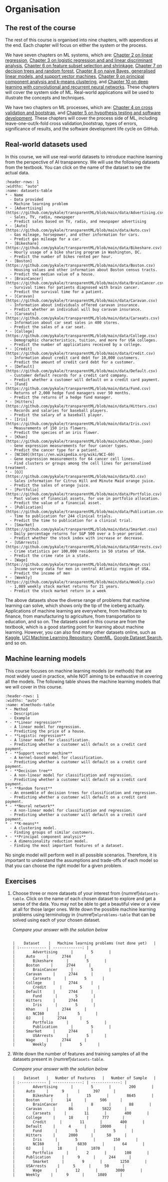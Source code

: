 # Organisation

## The rest of the course

The rest of this course is organised into nine chapters, with appendices at the end. Each chapter will focus on either the system or the process.

We have seven chapters on ML systems, which are: [Chapter 2 on linear regression](https://pykale.github.io/transparentML/02-linear-reg/overview.html), [Chapter 3 on logistic regression and and linear discriminant analysis](https://pykale.github.io/transparentML/03-logistic-reg/overview.html), [Chapter 6 on feature subset selection and shrinkage](https://pykale.github.io/transparentML/06-ftr-select-shrink/overview.html), [Chapter 7 on decision trees and random forest](https://pykale.github.io/transparentML/07-dec-trees-rnd-forest/overview.html), [Chapter 8 on naive Bayes, generalised linear models, and support vector machines](https://pykale.github.io/transparentML/08-nb-glm-svm/overview.html), [Chapter 9 on principal component analysis and k-means clustering](https://pykale.github.io/transparentML/09-pca-kmeans/overview.html), and [Chapter 10 on deep learning with convolutional and recurrent neural networks](https://pykale.github.io/transparentML/10-deep-cnn-rnn/overview.html). These chapters will cover the system side of ML. Real-world applications will be used to illustrate the concepts and techniques.

We have two chapters on ML processes, which are: [Chapter 4 on cross validation and bootstrap](https://pykale.github.io/transparentML/04-cross-val-bootstrap/overview.html), and [Chapter 5 on hypothesis testing and software development](https://pykale.github.io/transparentML/05-hypo-test-sw-dev/overview.html). These chapters will cover the process side of ML, including leave-one-out/k-fold cross validation,bootstrap, types of errors, significance of results, and the software development life cycle on GitHub.

## Real-world datasets used

In this course, we will use real-world datasets to introduce machine learning from the perspective of AI transparency. We will use the following datasets from the textbook. You can click on the name of the dataset to see the actual data.

```{list-table} Datasets used in this course, from the textbook (to refine)
:header-rows: 1
:widths: "auto"
:name: datasets-table
* - Name
  - Data provided
  - Machine learning problem
* - [Advertising](https://github.com/pykale/transparentML/blob/main/data/Advertising.csv)
  - Sales, TV, radio, newspaper
  - Predict sales based on TV, radio, and newspaper advertising
* - [Auto](https://github.com/pykale/transparentML/blob/main/data/Auto.csv)
  - Gas mileage, horsepower, and other information for cars.
  - Predict gas mileage for a car.
* - [Bikeshare](https://github.com/pykale/transparentML/blob/main/data/Bikeshare.csv)
  - Hourly usage of a bike sharing program in Washington, DC.
  - Predict the number of bikes rented per hour.
* - [Boston](https://github.com/pykale/transparentML/blob/main/data/Boston.csv)
  - Housing values and other information about Boston census tracts.
  - Predict the median value of a house.
* - [BrainCancer](https://github.com/pykale/transparentML/blob/main/data/BrainCancer.csv)
  - Survival times for patients diagnosed with brain cancer.
  - Predict the survival time for a patient.
* - [Caravan](https://github.com/pykale/transparentML/blob/main/data/Caravan.csv)
  - Information about individuals offered caravan insurance.
  - Predict whether an individual will buy caravan insurance.
* - [Carseats](https://github.com/pykale/transparentML/blob/main/data/Carseats.csv)
  - Information about car seat sales in 400 stores.
  - Predict the sales of a car seat.
* - [College](https://github.com/pykale/transparentML/blob/main/data/College.csv)
  - Demographic characteristics, tuition, and more for USA colleges.
  - Predict the number of applications received by a college.
* - [Credit](https://github.com/pykale/transparentML/blob/main/data/Credit.csv)
  - Information about credit card debt for 10,000 customers.
  - Predict the amount of credit card debt for a customer.
* - [Default](https://github.com/pykale/transparentML/blob/main/data/Default.csv)
  - Customer default records for a credit card company.
  - Predict whether a customer will default on a credit card payment.
* - [Fund](https://github.com/pykale/transparentML/blob/main/data/Fund.csv)
  - Returns of 2,000 hedge fund managers over 50 months.
  - Predict the returns of a hedge fund manager.
* - [Hitters](https://github.com/pykale/transparentML/blob/main/data/Hitters.csv)
  - Records and salaries for baseball players.
  - Predict the salary of a baseball player.
* - [Iris](https://github.com/pykale/transparentML/blob/main/data/Iris.csv)
  - Measurements of 150 iris flowers.
  - Predict the species of an iris flower.
* - [Khan](https://github.com/pykale/transparentML/blob/main/data/Khan.json)
  - Gene expression measurements for four cancer types.
  - Predict the cancer type for a patient.
* - [NCI60](https://en.wikipedia.org/wiki/NCI-60)
  - Gene expression measurements for 64 cancer cell lines.
  - Find clusters or groups among the cell lines for personalised treatment.
* - [OJ](https://github.com/pykale/transparentML/blob/main/data/OJ.csv)
  - Sales information for Citrus Hill and Minute Maid orange juice.
  - Predict the sales of orange juice.
* - [Portfolio](https://github.com/pykale/transparentML/blob/main/data/Portfolio.csv)
  - Past values of financial assets, for use in portfolio allocation.
  - Predict the value of a financial asset.
* - [Publication](https://github.com/pykale/transparentML/blob/main/data/Publication.csv)
  - Time to publication for 244 clinical trials.
  - Predict the time to publication for a clinical trial.
* - [Smarket](https://github.com/pykale/transparentML/blob/main/data/Smarket.csv)
  - Daily percentage returns for S&P 500 over a 5-year period.
  - Predict whether the stock index with increase or decrease.
* - [USArrests](https://github.com/pykale/transparentML/blob/main/data/USArrests.csv)
  - Crime statistics per 100,000 residents in 50 states of USA.
  - Predict the crime rate in a state.
* - [Wage](https://github.com/pykale/transparentML/blob/main/data/Wage.csv)
  - Income survey data for men in central Atlantic region of USA.
  - Predict the income of men
* - [Weekly](https://github.com/pykale/transparentML/blob/main/data/Weekly.csv)
  - 1,089 weekly stock market returns for 21 years.
  - Predict the stock market return in a week
```
<!-- * - [NYSE](https://github.com/pykale/transparentML/blob/main/data/.csv)
  - Returns, volatility, and volume for the New York Stock Exchange.
  - Predict the returns of a stock. -->

The above datasets show the diverse range of problems that machine learning can solve, which shows only the tip of the iceberg actually. Applications of machine learning are everywhere, from healthcare to finance, from manufacturing to agriculture, from transportation to education, and so on. The datasets used in this course are from the textbook, which is a good starting point for learning about machine learning. However, you can also find many other datasets online, such as [Kaggle](https://www.kaggle.com/datasets), [UCI Machine Learning Repository](https://archive.ics.uci.edu/ml/index.php), [OpenML](https://www.openml.org/), [Google Dataset Search](https://datasetsearch.research.google.com/), and so on.

## Machine learning models

This course focuses on machine learning models (or methods) that are most widely used in practice, while NOT aiming to be exhaustive in covering all the models. The following table shows the machine learning models that we will cover in this course.

```{list-table} Machine learning models/methods
:header-rows: 1
:widths: "auto"
:name: mlmethods-table
* - Method
  - Description
  - Example
* - **Linear regression**
  - A linear model for regression.
  - Predicting the price of a house.
* - **Logistic regression**
  - A linear model for classification.
  - Predicting whether a customer will default on a credit card payment.
* - **Support vector machine**
  - A kernel-based model for classification.
  - Predicting whether a customer will default on a credit card payment.
* - **Decision tree**
  - A non-linear model for classification and regression.
  - Predicting whether a customer will default on a credit card payment.
* - **Random forest**
  - An ensemble of decision trees for classification and regression.
  - Predicting whether a customer will default on a credit card payment.
* - **Neural network**
  - A non-linear model for classification and regression.
  - Predicting whether a customer will default on a credit card payment.
* - **K-means**
  - A clustering model.
  - Finding groups of similar customers.
* - **Principal component analysis**
  - A dimensionality reduction model.
  - Finding the most important features of a dataset.
```

No single model will perform well in all possible scenarios. Therefore, it is important to understand the assumptions and trade-offs of each model so that you can choose the right model for a given problem.

## Exercises

1. Choose three or more datasets of your interest from {numref}`datasets-table`. Click on the name of each chosen dataset to explore and get a sense of the data. You may not be able to get a beautiful view or a view at all for those larger ones. Write down the possible machine learning problems using terminology in {numref}`mlproblems-table` that can be solved using each of your chosen dataset.

   *Compare your answer with the solution below*

   ```{toggle}

   |    Dataset    |   Machine learning problems (not done yet)   |
   | :------------ | -------------: |
   |        Advertising      |        5       |
   |     Auto     |      2744      |
   |        Bikeshare      |        5       |
   |     Boston     |      2744      |
   |        BrainCancer      |        5       |
   |     Caravan     |      2744      |
   |        Carseats      |        5       |
   |     College     |      2744      |
   |        Credit      |        5       |
   |     Default     |      2744      |
   |        Fund      |        5       |
   |     Hitters     |      2744      |
   |        Iris      |        5       |
   |     Khan     |      2744      |
   |        NCI60      |        5       |
   |     OJ     |      2744      |
   |        Portfolio      |        5       |
   |        Publication      |        5       |
   |     Smarket     |      2744      |
   |        USArrests      |        5       |
   |     Wage     |      2744      |
   |        Weekly      |        5       |

   ```
2. Write down the number of features and training samples of all the datasets present in {numref}`datasets-table`.

   *Compare your answer with the solution below*

   ```{toggle}
   |    Dataset   |   Number of Features   |   Number of Sample   |
   | :------------ | -------------: | -------------: |
   |        Advertising      |        5       |        200       |
   |     Auto     |      9      |      397      |
   |        Bikeshare      |        15       |        8645       |
   |     Boston     |      14      |      506      |
   |        BrainCancer      |        8       |        88       |
   |     Caravan     |      86      |      5822      |
   |        Carseats      |        11       |        400       |
   |     College     |      18      |      777      |
   |        Credit      |        11       |        400       |
   |     Default     |      4      |      10000      |
   |        Fund      |        5       |        5       |
   |     Hitters     |      2000      |      50      |
   |        Iris      |        5       |        150       |
   |        NCI60      |        6830       |        64       |
   |     OJ     |      18      |      1070      |
   |        Portfolio      |        2       |        100       |
   |     Publication     |      9      |      244      |
   |        Smarket      |        9       |        1250       |
   |     USArrests     |      5      |      50      |
   |        Wage      |        12       |        3000       |
   |     Weekly     |      9      |      1089      |
   ```
